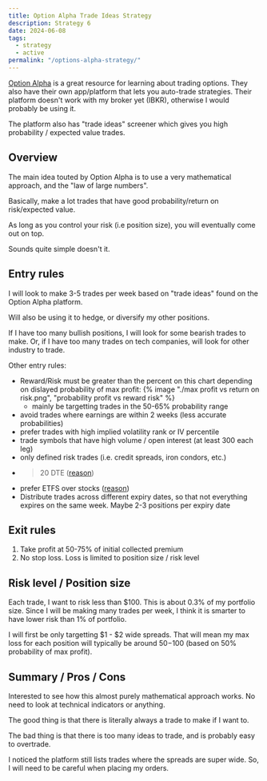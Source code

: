 ```yaml
---
title: Option Alpha Trade Ideas Strategy
description: Strategy 6
date: 2024-06-08
tags:
  - strategy
  - active
permalink: "/options-alpha-strategy/"
---
```

<a href="https://optionalpha.com/">Option Alpha</a> is a great resource for learning about trading options.  They also have their own app/platform that lets you auto-trade strategies.   Their platform doesn't work with my broker yet (IBKR), otherwise I would probably be using it.

The platform also has "trade ideas" screener which gives you high probability / expected value trades.  

## Overview
The main idea touted by Option Alpha is to use a very mathematical approach, and the "law of large numbers".  

Basically, make a lot trades that have good probability/return on risk/expected value.  

As long as you control your risk (i.e position size), you will eventually come out on top.  

Sounds quite simple doesn't it.

## Entry rules

I will look to make 3-5 trades per week based on "trade ideas" found on the Option Alpha platform.  

Will also be using it to hedge, or diversify my other positions.  

If I have too many bullish positions, I will look for some bearish trades to make.  Or, if I have too many trades on tech companies, will look for other industry to trade.

Other entry rules:
- Reward/Risk must be greater than the percent on this chart depending on dislayed probability of max profit:
{% image "./max profit vs return on risk.png", "probability profit vs reward risk" %}
  - mainly be targetting trades in the 50-65% probability range
- avoid trades where earnings are within 2 weeks (less accurate probabilities)
- prefer trades with high implied volatility rank or IV percentile
- trade symbols that have high volume / open interest (at least 300 each leg)
- only defined risk trades (i.e. credit spreads, iron condors, etc.)
- >20 DTE (<a href="https://optionalpha.com/blog/trade-ideas-performance-days-to-expiration">reason</a>)
- prefer ETFS over stocks (<a href="https://optionalpha.com/blog/evaluating-alpha-the-anticipated-return-on-risk-per-trade">reason</a>) 
- Distribute trades across different expiry dates, so that not everything expires on the same week.  Maybe 2-3 positions per expiry date


## Exit rules
1. Take profit at 50-75% of initial collected premium 
2. No stop loss.  Loss is limited to position size / risk level


## Risk level / Position size

Each trade, I want to risk less than $100.  This is about 0.3% of my portfolio size.  Since I will be making many trades per week, I think it is smarter to have lower risk than 1% of portfolio.

I will first be only targetting $1 - $2 wide spreads.  That will mean my max loss for each position will typically be around $50-$100 (based on 50% probability of max profit).


## Summary / Pros / Cons
Interested to see how this almost purely mathematical approach works.  No need to look at technical indicators or anything.

The good thing is that there is literally always a trade to make if I want to.

The bad thing is that there is too many ideas to trade, and is probably easy to overtrade.

I noticed the platform still lists trades where the spreads are super wide.  So, I will need to be careful when placing my orders.

